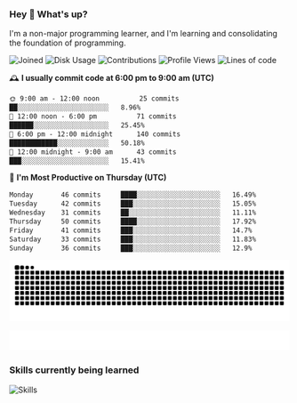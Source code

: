 ### Hey :wave: What's up?

I'm a non-major programming learner, and I'm learning and consolidating the foundation of programming.

<!--START_SECTION:waka-->
![Joined](http://img.shields.io/badge/Joined-7%20years%20ago-6D67E4?style=flat&labelColor=453C67)
![Disk Usage](http://img.shields.io/badge/Github%27s%20Storage-598.5%20MB-FD841F?style=flat&labelColor=E14D2A)
![Contributions](http://img.shields.io/badge/Contributions%20in%202023-373-7DCE13?style=flat&labelColor=2B7A0B)
![Profile Views](http://img.shields.io/badge/Profile%20Views-1-3AB4F2?style=flat&labelColor=0078AA)
![Lines of code](https://img.shields.io/badge/Lines%20of%20code-2%20Million%20Lines%20of%20code-FF8B8B?style=flat&labelColor=EB4747)

🕰️ **I usually commit code at 6:00 pm to 9:00 am (UTC)** 

```text
🌞 9:00 am - 12:00 noon          25 commits     ██░░░░░░░░░░░░░░░░░░░░░░░   8.96% 
🌆 12:00 noon - 6:00 pm          71 commits     ██████░░░░░░░░░░░░░░░░░░░   25.45% 
🌃 6:00 pm - 12:00 midnight      140 commits    ████████████░░░░░░░░░░░░░   50.18% 
🌙 12:00 midnight - 9:00 am      43 commits     ███░░░░░░░░░░░░░░░░░░░░░░   15.41%
```
📅 **I'm Most Productive on Thursday (UTC)** 

```text
Monday       46 commits     ████░░░░░░░░░░░░░░░░░░░░░   16.49% 
Tuesday      42 commits     ███░░░░░░░░░░░░░░░░░░░░░░   15.05% 
Wednesday    31 commits     ██░░░░░░░░░░░░░░░░░░░░░░░   11.11% 
Thursday     50 commits     ████░░░░░░░░░░░░░░░░░░░░░   17.92% 
Friday       41 commits     ███░░░░░░░░░░░░░░░░░░░░░░   14.7% 
Saturday     33 commits     ███░░░░░░░░░░░░░░░░░░░░░░   11.83% 
Sunday       36 commits     ███░░░░░░░░░░░░░░░░░░░░░░   12.9%
```

<!--END_SECTION:waka-->

![Snake animation](https://raw.githubusercontent.com/dirname/dirname/output/snake.svg)

![metrics](github-metrics.svg)

### Skills currently being learned

![Skills](https://skillicons.dev/icons?i=linux,rust,go,solidity,typescript,bash,git,postgres,mysql,redis,mongo,docker,kubernetes,grafana,prometheus)
